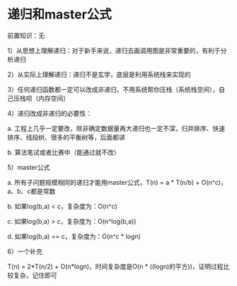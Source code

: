 # 递归和master公式

前置知识：无

1）从思想上理解递归：对于新手来说，递归去画调用图是非常重要的，有利于分析递归

2）从实际上理解递归：递归不是玄学，底层是利用系统栈来实现的

3）任何递归函数都一定可以改成非递归，不用系统帮你压栈（系统栈空间），自己压栈呗（内存空间）

4）递归改成非递归的必要性：

a\. 工程上几乎一定要改，除非确定数据量再大递归也一定不深，归并排序、快速排序、线段树、很多的平衡树等，后面都讲

b\. 算法笔试或者比赛中（能通过就不改）

5）master公式

a\. 所有子问题规模相同的递归才能用master公式，T\(n\) = a \* T\(n/b\) \+ O\(n^c\)，a、b、c都是常数

b\. 如果log\(b\,a\)  < c，复杂度为：O\(n^c\)

c\. 如果log\(b\,a\)  > c，复杂度为：O\(n^log\(b\,a\)\)

d\. 如果log\(b\,a\) == c，复杂度为：O\(n^c \* logn\)

6）一个补充

T\(n\) = 2\*T\(n/2\) \+ O\(n\*logn\)，时间复杂度是O\(n \* \(\(logn\)的平方\)\)，证明过程比较复杂，记住即可

